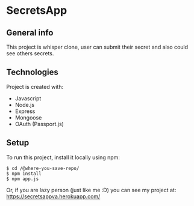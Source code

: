 # SecretsApp

## General info
This project is whisper clone, user can submit their secret and also could see others secrets.
	
## Technologies
Project is created with:
* Javascript
* Node.js
* Express
* Mongoose
* OAuth (Passport.js)
	
## Setup
To run this project, install it locally using npm:
```
$ cd /@where-you-save-repo/
$ npm install
$ npm app.js
```

Or, if you are lazy person (just like me :D) you can see my project at: https://secretsappva.herokuapp.com/
